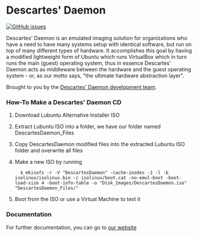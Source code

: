 Descartes' Daemon
=================

[![GitHub issues](https://img.shields.io/github/issues/JacobJWalker/DescartesDaemon.svg)](https://github.com/JacobJWalker/VubuntuBox/issues)

Descartes' Daemon is an emulated imaging solution for organizations who have a need to have many systems setup with identical software, but run on top of many different types of hardware. It accomplishes this goal by having a modified lightweight form of Ubuntu which runs VirtualBox which in turn runs the main (guest) operating system, thus in essence Descartes' Daemon acts as middleware between the hardware and the guest operating system - or, as our motto says, "the ultimate hardware abstraction layer".

Brought to you by the [Descartes' Daemon development team](https://github.com/JacobJWalker/DescartesDaemon/graphs/contributors).

### How-To Make a Descartes' Daemon CD ###

1. Download Lubuntu Alternative Installer ISO

2. Extract Lubuntu ISO into a folder, we have our folder named DescartesDaemon_Files

3. Copy DescartesDaemon modified files into the extracted Lubuntu ISO folder and overwrite all files

4. Make a new ISO by running 
            
         $ mkisofs -r -V "DescartesDaemon" -cache-inodes -J -l -b isolinux/isolinux.bin -c isolinux/boot.cat -no-emul-boot -boot-load-size 4 -boot-info-table -o "Disk_Images/DescartesDaemon.iso" "DescartesDaemon_Files/"

5. Boot from the ISO or use a Virtual Machine to test it

### Documentation ###
For further documentation, you can go to [our website](http://www.DescartesDaemon.org)
